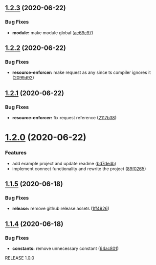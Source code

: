 ## [1.2.3](https://github.com/relevantfruit/nestjs-keycloak-admin/compare/v1.2.2...v1.2.3) (2020-06-22)


### Bug Fixes

* **module:** make module global ([ae69c97](https://github.com/relevantfruit/nestjs-keycloak-admin/commit/ae69c978e06438c4110bc44816ee62997c8f5b08))

## [1.2.2](https://github.com/relevantfruit/nestjs-keycloak-admin/compare/v1.2.1...v1.2.2) (2020-06-22)


### Bug Fixes

* **resource-enforcer:** make request as any since ts compiler ignores it ([2099d92](https://github.com/relevantfruit/nestjs-keycloak-admin/commit/2099d920c6b9190d4e63867699f23ba3bb72834d))

## [1.2.1](https://github.com/relevantfruit/nestjs-keycloak-admin/compare/v1.2.0...v1.2.1) (2020-06-22)


### Bug Fixes

* **resource-enforcer:** fix request reference ([2117b38](https://github.com/relevantfruit/nestjs-keycloak-admin/commit/2117b38d4cccb61d927fe7944806b282644b8f50))

# [1.2.0](https://github.com/relevantfruit/nestjs-keycloak-admin/compare/v1.1.5...v1.2.0) (2020-06-22)


### Features

* add example project and update readme ([bd7dedb](https://github.com/relevantfruit/nestjs-keycloak-admin/commit/bd7dedb30c513caca8c9155691a963f75adfea9e))
* implement connect functionality and rewrite the project ([89f0265](https://github.com/relevantfruit/nestjs-keycloak-admin/commit/89f02655511452ccc3597e6d6344be13599fdde2))

## [1.1.5](https://github.com/relevantfruit/nestjs-keycloak-admin/compare/v1.1.4...v1.1.5) (2020-06-18)


### Bug Fixes

* **release:** remove github release assets ([1ff4926](https://github.com/relevantfruit/nestjs-keycloak-admin/commit/1ff4926a397659c99789e3df62a43e5bea276d9b))

## [1.1.4](https://github.com/relevantfruit/nestjs-keycloak-admin/compare/v1.1.3...v1.1.4) (2020-06-18)


### Bug Fixes

* **constants:** remove unnecessary constant ([64ac801](https://github.com/relevantfruit/nestjs-keycloak-admin/commit/64ac8014192db7523110a40ef7afbf4c68c227e4))

RELEASE 1.0.0
